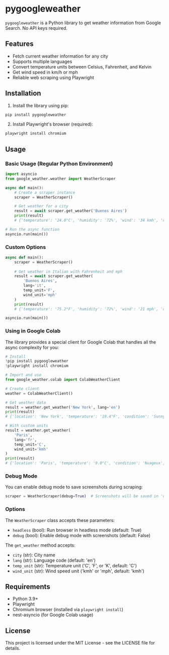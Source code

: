 # pygoogleweather

`pygoogleweather` is a Python library to get weather information from Google Search. No API keys required.

## Features

- Fetch current weather information for any city
- Supports multiple languages
- Convert temperature units between Celsius, Fahrenheit, and Kelvin
- Get wind speed in km/h or mph
- Reliable web scraping using Playwright

## Installation

1. Install the library using pip:

```bash
pip install pygoogleweather
```

2. Install Playwright's browser (required):

```bash
playwright install chromium
```

## Usage

### Basic Usage (Regular Python Environment)

```python
import asyncio
from google_weather.weather import WeatherScraper

async def main():
    # Create a scraper instance
    scraper = WeatherScraper()

    # Get weather for a city
    result = await scraper.get_weather('Buenos Aires')
    print(result)
    # {'temperature': '24.0°C', 'humidity': '72%', 'wind': '34 kmh', 'condition': 'Mayormente soleado', 'location': 'Buenos Aires, Argentina'}

# Run the async function
asyncio.run(main())
```

### Custom Options

```python
async def main():
    scraper = WeatherScraper()
    
    # Get weather in Italian with Fahrenheit and mph
    result = await scraper.get_weather(
        'Buenos Aires', 
        lang='it',
        temp_unit='F',
        wind_unit='mph'
    )
    print(result)
    # {'temperature': '75.2°F', 'humidity': '72%', 'wind': '21 mph', 'condition': 'Per lo più soleggiato', 'location': 'Buenos Aires, Argentina'}

asyncio.run(main())
```

### Using in Google Colab

The library provides a special client for Google Colab that handles all the async complexity for you:

```python
# Install
!pip install pygoogleweather
!playwright install chromium

# Import and use
from google_weather.colab import ColabWeatherClient

# Create client
weather = ColabWeatherClient()

# Get weather data
result = weather.get_weather('New York', lang='en')
print(result)
# {'location': 'New York', 'temperature': '19.4°F', 'condition': 'Sunny', 'humidity': '57%', 'wind': '2 mph'}

# With custom units
result = weather.get_weather(
    'Paris',
    lang='fr',
    temp_unit='C',
    wind_unit='kmh'
)
print(result)
# {'location': 'Paris', 'temperature': '9.0°C', 'condition': 'Nuageux', 'humidity': '85%', 'wind': '6 km/h'}
```

### Debug Mode

You can enable debug mode to save screenshots during scraping:

```python
scraper = WeatherScraper(debug=True)  # Screenshots will be saved in 'debug_screenshots' directory
```

### Options

The `WeatherScraper` class accepts these parameters:
- `headless` (bool): Run browser in headless mode (default: True)
- `debug` (bool): Enable debug mode with screenshots (default: False)

The `get_weather` method accepts:
- `city` (str): City name
- `lang` (str): Language code (default: 'en')
- `temp_unit` (str): Temperature unit ('C', 'F', or 'K', default: 'C')
- `wind_unit` (str): Wind speed unit ('kmh' or 'mph', default: 'kmh')

## Requirements

- Python 3.9+
- Playwright
- Chromium browser (installed via `playwright install`)
- nest-asyncio (for Google Colab usage)

## License

This project is licensed under the MIT License - see the LICENSE file for details.

